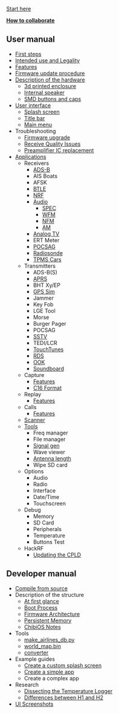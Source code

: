 [Start here](Home)

[**How to collaborate**](How-to-collaborate)
## User manual
* [First steps](First-steps)
* [Intended use and Legality](Intended-Use-and-Legality)
* [Features](Features)
* [Firmware update procedure](Update-firmware)
* [Description of the hardware](Hardware-overview)
   * [3d printed enclosure](H2-Enclosure)
   * [Internal speaker](Internal-speaker)
   * [SMD buttons and caps](Push-buttons-and-button-caps)
* [User interface](User-interface)
   * [Splash screen](Create-a-custom-splash-screen)
   * [Title bar](title-bar)
   * [Main menu](main-menu)
* Troubleshooting
   * [Firmware upgrade](https://github.com/eried/portapack-mayhem/wiki/Update-firmware-troubleshooting)
   * [Receive Quality Issues](https://github.com/eried/portapack-mayhem/wiki/Help!-Im-not-receiving-anything!---Receive-Quality-Issues)
   * [Preamplifier IC replacement](https://github.com/eried/portapack-mayhem/wiki/preamplifier-ic-replacement)
* [Applications](Applications)
   * Receivers
      * [ADS-B](Automatic-dependent-surveillance–broadcast-(ADS-B))
      * AIS Boats
      * AFSK
      * [BTLE](Bluetooth-Low-Energy-Receiver)
      * [NRF](https://github.com/eried/portapack-mayhem/wiki/decoder-for-NRF24L01)
      * [Audio](Audio-Receivers)
        * [SPEC](Spectrum-Analyser-Receiver)
        * [WFM](Wide-FM-Receiver)
        * [NFM](Narrow-FM-Receiver)
        * [AM](AM-Receiver)
      * [Analog TV](https://github.com/eried/portapack-mayhem/wiki/Analog-TV-Receiver)
      * ERT Meter
      * [POCSAG](POCSAG-Receiver)
      * [Radiosonde](Radiosonde)
      * [TPMS Cars](TPMS-Cars)   
   * Transmitters
      * ADS-B(S)
      * [APRS](APRS)
      * BHT Xy/EP
      * [GPS Sim](GPS-Sim)
      * Jammer
      * Key Fob
      * LGE Tool
      * Morse
      * Burger Pager
      * POCSAG
      * [SSTV](https://github.com/eried/portapack-mayhem/wiki/SSTV)
      * TEDI/LCR
      * [TouchTunes](https://github.com/eried/portapack-mayhem/wiki/TouchTunes)
      * [RDS](RDS)
      * [OOK](OOK)
      * [Soundboard](Soundboard)
   * Capture
      * [Features](Capture)
      * [C16 Format](C16-format)
   * Replay
      * [Features](Replay)
   * Calls
      * [Features](Calls)
   * [Scanner](Scanner)
   * [Tools](Tools)
      * Freq manager
      * File manager
      * [Signal gen](Signal-Generator)
      * Wave viewer
      * [Antenna length](antennas)
      * Wipe SD card
   * Options
      * Audio
      * Radio
      * Interface
      * Date/Time
      * Touchscreen
   * Debug
      * Memory
      * SD Card
      * Peripherals
      * Temperature
      * Buttons Test
    * HackRF
      * [Updating the CPLD](Updating-the-CPLD)
## Developer manual
* [Compile from source](Compile-firmware)
* Description of the structure
   * [At first glance](At-first-glance)
   * [Boot Process](Boot-Process)
   * [Firmware Architecture](Firmware-Architecture)
   * [Persistent Memory](Persistent-Memory)
   * [ChibiOS Notes](ChibiOS-Notes)
* Tools
   * [make_airlines_db.py](Make-airlines-db)
   * [world_map.bin](World-map-generation)
   * [converter](Splash-and-other-images)
* Example guides
   * [Create a custom splash screen](Create-a-custom-splash-screen)
   * [Create a simple app](Create-a-simple-app)
   * Create a complex app
* Research
   * [Dissecting the Temperature Logger](Dissecting-the-Temperature-logger)
   * [Differences between H1 and H2](Differences-Between-H1-and-H2-models)
* [UI Screenshots](UI-Screenshots)
